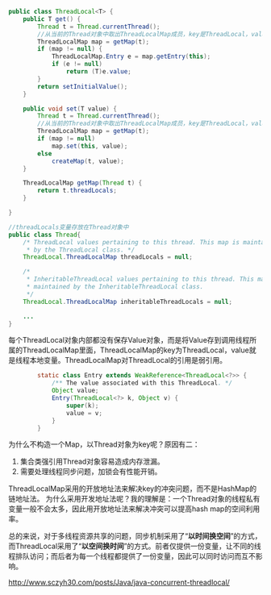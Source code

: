 ```java
public class ThreadLocal<T> {
    public T get() {
        Thread t = Thread.currentThread();
        //从当前的Thread对象中取出ThreadLocalMap成员，key是ThreadLocal，value是set的值。
        ThreadLocalMap map = getMap(t);
        if (map != null) {
            ThreadLocalMap.Entry e = map.getEntry(this);
            if (e != null)
                return (T)e.value;
        }
        return setInitialValue();
    }

    public void set(T value) {
        Thread t = Thread.currentThread();
        //从当前的Thread对象中取出ThreadLocalMap成员，key是ThreadLocal，value是set的值。
        ThreadLocalMap map = getMap(t);
        if (map != null)
            map.set(this, value);
        else
            createMap(t, value);
    }

    ThreadLocalMap getMap(Thread t) {
        return t.threadLocals;
    }

}

//threadLocals变量存放在Thread对象中
public class Thread{
    /* ThreadLocal values pertaining to this thread. This map is maintained
     * by the ThreadLocal class. */
    ThreadLocal.ThreadLocalMap threadLocals = null;

    /*
     * InheritableThreadLocal values pertaining to this thread. This map is
     * maintained by the InheritableThreadLocal class.
     */
    ThreadLocal.ThreadLocalMap inheritableThreadLocals = null;

    ...
}
```

每个ThreadLocal对象内部都没有保存Value对象，而是将Value存到调用线程所属的ThreadLocalMap里面，ThreadLocalMap的key为ThreadLocal，value就是线程本地变量。ThreadLocalMap对ThreadLocal的引用是弱引用。

```java
        static class Entry extends WeakReference<ThreadLocal<?>> {
            /** The value associated with this ThreadLocal. */
            Object value;
            Entry(ThreadLocal<?> k, Object v) {
                super(k);
                value = v;
            }
        }
```



为什么不构造一个Map，以Thread对象为key呢？原因有二：
1. 集合类强引用Thread对象容易造成内存泄漏。
2. 需要处理线程同步问题，加锁会有性能开销。


ThreadLocalMap采用的开放地址法来解决key的冲突问题，而不是HashMap的链地址法。
为什么采用开发地址法呢？我的理解是：一个Thread对象的线程私有变量一般不会太多，因此用开放地址法来解决冲突可以提高hash map的空间利用率。

总的来说，对于多线程资源共享的问题，同步机制采用了“**以时间换空间**”的方式，而ThreadLocal采用了“**以空间换时间**”的方式。前者仅提供一份变量，让不同的线程排队访问；而后者为每一个线程都提供了一份变量，因此可以同时访问而互不影响。



http://www.sczyh30.com/posts/Java/java-concurrent-threadlocal/
